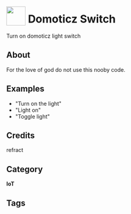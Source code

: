 # <img src="https://raw.githack.com/FortAwesome/Font-Awesome/master/svgs/solid/lightbulb.svg" card_color="#FCD612" width="50" height="50" style="vertical-align:bottom"/> Domoticz Switch
Turn on domoticz light switch

## About
For the love of god do not use this nooby code.

## Examples
* "Turn on the light"
* "Light on"
* "Toggle light"

## Credits
refract

## Category
**IoT**

## Tags

